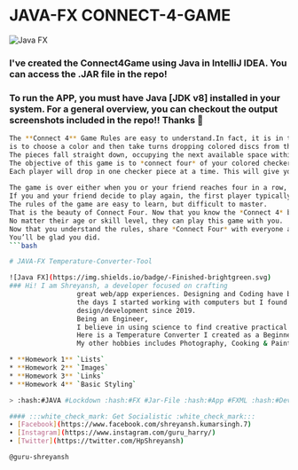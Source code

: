 # JAVA-FX CONNECT-4-GAME

![Java FX](https://img.shields.io/badge/-Finished-brightgreen.svg)
### I've created the Connect4Game using Java in IntelliJ IDEA. You can access the .JAR file in the repo!
### To run the APP, you must have Java [JDK v8] installed in your system. For a general overview, you can checkout the output screenshots included in the repo!! Thanks :santa:
```bash
The **Connect 4** Game Rules are easy to understand.In fact, it is in the name. To win *Connect Four*, all you have to do
is to choose a color and then take turns dropping colored discs from the top into a *seven-column, six-row* vertically suspended grid.
The pieces fall straight down, occupying the next available space within the column.
The objective of this game is to *connect four* of your colored checker pieces in a row,much the same as tic tac toe. This can be done horizontally, vertically or diagonally.
Each player will drop in one checker piece at a time. This will give you a chance to either build your row, or stop your opponent from getting four in a row.
                 
The game is over either when you or your friend reaches four in a row, or when all forty two slots are filled, ending in a stalemate.
If you and your friend decide to play again, the first player typically goes first.
The rules of the game are easy to learn, but difficult to master.
That is the beauty of Connect Four. Now that you know the *Connect 4* board game rules, now is the time to challenge everyone you know.
No matter their age or skill level, they can play this game with you.
Now that you understand the rules, share *Connect Four* with everyone around you.
You’ll be glad you did.
```bash

# JAVA-FX Temperature-Converter-Tool

![Java FX](https://img.shields.io/badge/-Finished-brightgreen.svg)
### Hi! I am Shreyansh, a developer focused on crafting
                 great web/app experiences. Designing and Coding have been my passion since
                 the days I started working with computers but I found myself into app
                 design/development since 2019.
                 Being an Engineer,
                 I believe in using science to find creative practical solutions.
                 Here is a Temperature Converter I created as a Beginner.
                 My other hobbies includes Photography, Cooking & Painting.

* **Homework 1** `Lists`
* **Homework 2** `Images`
* **Homework 3** `Links`
* **Homework 4** `Basic Styling`

> :hash:#JAVA #Lockdown :hash:#FX #Jar-File :hash:#App #FXML :hash:#Dev

#### :::white_check_mark: Get Socialistic :white_check_mark:::
➧ [Facebook](https://www.facebook.com/shreyansh.kumarsingh.7)
➧ [Instagram](https://www.instagram.com/guru_harry/)
➧ [Twitter](https://twitter.com/HpShreyansh)

@guru-shreyansh

